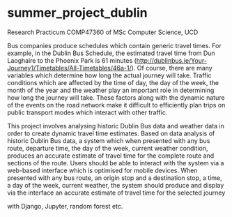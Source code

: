 # summer_project_dublin
Research Practicum COMP47360 of MSc Computer Science, UCD


Bus companies produce schedules which contain generic travel times. For example, in the Dublin Bus
Schedule, the estimated travel time from Dun Laoghaire to the Phoenix Park is 61 minutes
(http://dublinbus.ie/Your-Journey1/Timetables/All-Timetables/46a-1/). Of course, there are many
variables which determine how long the actual journey will take. Traffic conditions which are
affected by the time of day, the day of the week, the month of the year and the weather play an
important role in determining how long the journey will take. These factors along with the dynamic
nature of the events on the road network make it difficult to efficiently plan trips on public transport
modes which interact with other traffic.


This project involves analysing historic Dublin Bus data and weather data in order to create dynamic
travel time estimates. Based on data analysis of historic Dublin Bus data, a system which when
presented with any bus route, departure time, the day of the week, current weather condition,
produces an accurate estimate of travel time for the complete route and sections of the route.
Users should be able to interact with the system via a web-based interface which is optimised for
mobile devices. When presented with any bus route, an origin stop and a destination stop, a time, a
day of the week, current weather, the system should produce and display via the interface an
accurate estimate of travel time for the selected journey


with Django, Jupyter, random forest etc.
